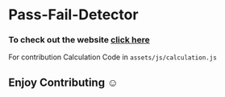 # Pass-Fail-Detector
### To check out the website [click here](https://iltwats.github.io/result-portal/index.html)


For contribution Calculation Code in ``assets/js/calculation.js``

## Enjoy Contributing ☺️
